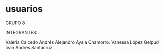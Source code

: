 # usuarios

GRUPO 8

INTEGRANTES:

Valeria Caicedo
Andrés Alejandro Ayala Chamorro.
Vanessa López Gelpud
Ivan Andres Santacruz. 
